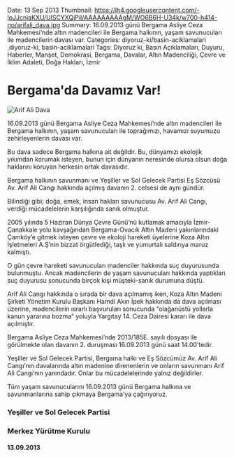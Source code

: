 Date: 13 Sep 2013
Thumbnail: https://lh4.googleusercontent.com/-lpJJcnjaKXU/UlSCYXQjPiI/AAAAAAAAAgM/WO6B6H-U34k/w700-h414-no/arifali_dava.jpg
Summary: 16.09.2013 günü Bergama Asliye Ceza Mahkemesi’nde altın madencileri ile Bergama halkının, yaşam savunucuları ile madencilerin davası var.
Categories: diyoruz-ki/basin-aciklamalari ,diyoruz-ki, basin-aciklamalari
Tags: Diyoruz ki, Basın Açıklamaları, Duyuru, Haberler, Manşet, Demokrasi, Bergama, Davalar, Altın Madenciliği, Çevre ve İklim Adaleti, Doğa Hakları, İzmir

# Bergama'da Davamız Var!

![Arif Ali Dava](https://lh4.googleusercontent.com/-lpJJcnjaKXU/UlSCYXQjPiI/AAAAAAAAAgM/WO6B6H-U34k/w700-h414-no/arifali_dava.jpg)

16.09.2013 günü Bergama Asliye Ceza Mahkemesi’nde altın madencileri ile Bergama halkının, yaşam savunucuları ile toprağımızı, havamızı suyumuzu zehirleyenlerin davası var.

Bu dava sadece Bergama halkına ait değildir. Bu, dünyamızı ekolojik yıkımdan korumak isteyen, bunun için dünyanın neresinde olursa olsun doğa haklarını koruyan herkesin ortak davasıdır.

Bergama halkının savunmanı ve Yeşiller ve Sol Gelecek Partisi Eş Sözcüsü Av. Arif Ali Cangı hakkında açılmış davanın 2. celsesi de aynı gündür.

Bilindiği gibi; doğa, emek, insan hakları savunucusu Av. Arif Ali Cangı, verdiği mücadelelerin karşılığında sanık olmuştur.

2005 yılında 5 Haziran Dünya Çevre Günü’nü kutlamak amacıyla İzmir-Çanakkale yolu kavşağından Bergama-Ovacık Altın Madeni yakınlarındaki Çamköy’e gitmek isteyen çevre ve ekoloji hareketi üyelerine Koza Altın İşletmeleri A.Ş’nin bizzat örgütlediği, taşlı ve yumurtalı saldırıya maruz kalmıştı.

O gün çevre hareketi savunucuları madenciler hakkında suç duyurusunda bulunmuştu. Ancak madencilerin de yaşam savunucuları hakkında yaptıkları suç duyurusu sonucunda birçok kişi müşteki-sanık durumuna düştü.

Arif Ali Cangı hakkında o sırada bir dava açılmamış iken, Koza Altın Madeni Şirketi Yönetim Kurulu Başkanı Hamdi Akın İpek hakkında da dava açılması üzerine, madencilerin ısrarlı başvuruları sonucunda “olağanüstü yollarla kanun yararına bozma” yoluyla Yargıtay 14. Ceza Dairesi kararı ile dava açılmıştır.

Bergama Asliye Ceza Mahkemesi’nde 2013/185E. sayılı dosyası ile görülmekte olan davanın 2. duruşması 16.09.2013 günü saat 14.00’tedir.

Yeşiller ve Sol Gelecek Partisi, Bergama halkı ve Eş Sözcümüz Av. Arif Ali Cangı’nın davalarında altın madenine direnenlerin ve onların savunmanı Arif Ali Cangı’nın yanındadır. Onlar bu mücadelelerinde yalnız değildirler.

Tüm yaşam savunucularını 16.09.2013 günü Bergama halkına ve savunmanlarına sahip çıkmaya Bergama’ya çağırıyoruz.

### Yeşiller ve Sol Gelecek Partisi

### Merkez Yürütme Kurulu

#### 13.09.2013
